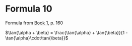 # Formula 10

Formula from [Book 1](../Buch1.md), p. 160

$\tan{\alpha + \beta} = \frac{\tan{\alpha} + \tan{\beta}}{1 - \tan{\alpha}\cdot\tan{\beta}}$
